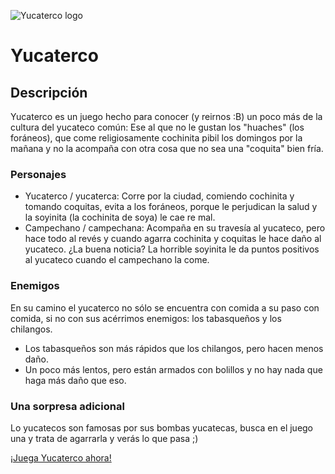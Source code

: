 ![Yucaterco logo](https://juansinmied0s.github.io/Yucaterco/assets/logo.png)

# Yucaterco

## Descripción

Yucaterco es un juego hecho para conocer (y reirnos :B) un poco más de la cultura del yucateco común: Ese al que no le gustan los "huaches" (los foráneos), que come religiosamente cochinita pibil los domingos por la mañana y no la acompaña con otra cosa que no sea una "coquita" bien fría.

### Personajes

- Yucaterco / yucaterca: Corre por la ciudad, comiendo cochinita y tomando coquitas, evita a los foráneos, porque le perjudican la salud y la soyinita (la cochinita de soya) le cae re mal.
- Campechano / campechana: Acompaña en su travesía al yucateco, pero hace todo al revés y cuando agarra cochinita y coquitas le hace daño al yucateco. ¿La buena noticia? La horrible soyinita le da puntos positivos al yucateco cuando el campechano la come.

### Enemigos

En su camino el yucaterco no sólo se encuentra con comida a su paso con comida, si no con sus acérrimos enemigos: los tabasqueños y los chilangos.

- Los tabasqueños son más rápidos que los chilangos, pero hacen menos daño.
- Un poco más lentos, pero están armados con bolillos y no hay nada que haga más daño que eso.

### Una sorpresa adicional

Lo yucatecos son famosas por sus bombas yucatecas, busca en el juego una y trata de agarrarla y verás lo que pasa ;)




[¡Juega Yucaterco ahora!](https://juansinmied0s.github.io/yucatercos/)

